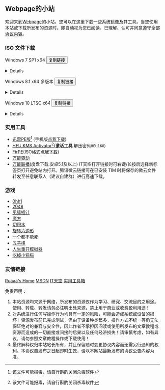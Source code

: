 ## Webpage的小站
欢迎来到[Webpage](mqq://card/show_pslcard?uin=%32%35%38%31%33%36%30%32%39%30)的小站，您可以在这里下载一些系统镜像及其工具。当您使用本站或下载所发布的资源时，即自动视为您已阅读、已理解、认可并同意遵守全部[协议内容](#协议内容)。

<script>
    function copyToClipboard(text) {
        // 创建一个临时 textarea 元素
        const tempElement = document.createElement('textarea');
        // 将要复制的文本设置为 textarea 的值
        tempElement.value = text;
        // 将 textarea 元素添加到页面中
        document.body.appendChild(tempElement);
        // 选择 textarea 中的文本
        tempElement.select();
        // 将文本复制到剪贴板
        document.execCommand('copy');
        // 删除临时元素
        document.body.removeChild(tempElement)
        alert('文本已复制到剪贴板！');
    }
</script>

### ISO 文件下载
Windows 7 SP1 x64
<button onclick="copyToClipboard('magnet:?xt=urn:btih:E86414F638E11104248108B155BE9408A8362509&dn=cn_windows_7_ultimate_with_sp1_x64_dvd_u_677408.iso&xl=3420557312')">复制链接</button><details><code>
magnet:?xt=urn:btih:E86414F638E11104248108B155BE9408A8362509&dn=cn_windows_7_ultimate_with_sp1_x64_dvd_u_677408.iso&xl=3420557312
</code><br>SHA1:<code>
2CE0B2DB34D76ED3F697CE148CB7594432405E23
</code></details>

Windows 8.1 x64 多版本
<button onclick="copyToClipboard('ed2k://|file|cn_windows_8.1_with_update_x64_dvd_6051473.iso|4504475648|D66BEF759548656EDA981D902A957545|/')">复制链接</button><details><code>
ed2k://|file|cn_windows_8.1_with_update_x64_dvd_6051473.iso|4504475648|D66BEF759548656EDA981D902A957545|/
</code><br>SHA1:<code>
9A85EAC2D20446E3E086BF57A7DFC8832FB3BA56
</code></details>

Windows 10 LTSC x64
<button onclick="copyToClipboard('magnet:?xt=urn:btih:366ADAA52FB3639B17D73718DD5F9E3EE9477B40&dn=SW_DVD9_WIN_ENT_LTSC_2021_64BIT_ChnSimp_MLF_X22-84402.ISO&xl=5044211712')">复制链接</button><details><code>
magnet:?xt=urn:btih:366ADAA52FB3639B17D73718DD5F9E3EE9477B40&dn=SW_DVD9_WIN_ENT_LTSC_2021_64BIT_ChnSimp_MLF_X22-84402.ISO&xl=5044211712
</code><br>SHA1:<code>
C19D7DAFBAFEB26C36E31D97C465E87C7A6E8A4C
</code></details>

### 实用工具
- [迅雷PE版](//www.123pan.com/s/FkQ9-rxcjH)[^1] (手机版[点我下载](//www.123pan.com/s/FkQ9-OTcjH))
- [HEU KMS Activator](//github.com/zbezj/HEU_KMS_Activator/releases/latest)[^1](**激活工具** 解压密码`HEU168`)
- [FirPE](//cndown.puresys.net/cn2/FirPE/FirPE-V1.8.1.exe)(ISO格式[点我下载](//www.123pan.com/s/FkQ9-ExcjH))
- [万能驱动](//www.itsk.com/redirect.php?id=ed)
- [万能联播](//app.iqiyi.com/common/WlanPlay.apk)(度盘下载,安卓5.1及以上)
IT天空打开链接时可右键/长按后选择新标签页打开避免站内打开。腾讯微云链接可在已安装 TIM 时将保存的微云文件转发至任意联系人（建议自建群）进行高速下载。

### 游戏
- [0hh1](game/0hh1/)
- [2048](game/2048/)
- [见缝插针](game/chazhen/)
- [魔方](game/mofang/)
- [切积木](game/qiejimu/)
- [旋转六边形](game/liubianxing/)
- [一个都不能死](game/neonedead/)
- [五子棋](game/wuziqi/)
- [人生重开模拟器](//liferestart.syaro.io/view/)
- [吃掉小猫猫](/eatcat/)

### 友情链接
[Ruaaa's Home](//%63%6e%67%6f%76%2e%72%75%%6e) [MSDN](//msdn.itellyou.cn/)
 [IT天空](//www.itsk.com/) [实用工具箱](//www.sygjx.com/)

<span id="协议内容">免责声明：  
1. 本站资源均来源于网络，所发布的资源仅作为学习、研究、交流目的之用途。使用、转载、转发请务必注明出处来源，禁止用于商业或收费盈利用途！
2. 对系统进行任何写操作行为均具有一定的风险，可能会造成系统或设备的损坏！资源发布前已完成测试，但由于设备种类繁多，操作方式不统一等仍无法保证绝对的兼容与安全性，因此作者不承担因阅读或使用所发布的文章教程或资源而造成的一切直接或间接的后果以及任何经济损失！请审慎考虑，如有异议，请勿参照文章教程操作或下载使用！
3. 最终解释权归本站站长所有，并且保留随时变更协议内容而无需另行通知的权利。本协议自发布之日起即时生效，请以本网站最新发布的协议公告内容为准。

<script>
var $buoop = {required:{e:-4,f:-3,o:-3,s:-1,c:-3},insecure:true,api:2021.11 };
function $buo_f(){
 var e = document.createElement("script");
 e.src = "//browser-update.org/update.min.js";
 document.body.appendChild(e);
};
try {document.addEventListener("DOMContentLoaded", $buo_f,false)}
catch(e){window.attachEvent("onload", $buo_f)}
</script>

[^1]:该文件可能报毒，请自行斟酌关闭杀毒软件
